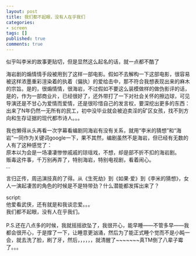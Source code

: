 ```yaml
---
layout: post
title: 我们都不起眼，没有人在乎我们
categories:
- screen
tags: []
published: true
comments: true
---
```

<p><p>似乎叫李米的故事更贴切，但是显然这么起名的话，就一点都不酷了</p>
<p>海岩剧的煽情情手段被用到了这样一部电影。假如不去解构一下这部电影，很容易被这样浓墨重彩渲染着的执着（偏执）的爱给击中，那不符合我想表现出来的麻木的宗旨。是的，很煽情情，很海岩，不过假如不要这么装模做样的做伪影评的话，是的，作为一部商业片，已经很好了，还外带打了一下对社会关怀的擦边球，可见导演还是不甘心为爱情而爱情，还是很珍惜自己的发言权，要深挖出更多的东西：出来了N年仍然一无所有的民工，初中没毕业就会被迫卖淫的矿区女孩，找不到方向和生存证据的现代都市诗人。。。</p>
<p>我也懒得从头再看一次字幕看编剧同海岩有没有关系，就用“李米的猜想”和“海岩”一同作为关键词google一下，果不其然，编剧虽然不是海岩，但已经有无数的人有了这种感觉了：<br />原本以为会是一场凄凄惨惨戚戚的琼瑶戏，不想，却是部不折不扣的海岩剧。<br />贩毒这件事，千万别再弄了，特别海岩，特别电视剧，看着闹心。<br /><em>...</em></p>
<p>言归正传，周迅演技真的了得。从《生死劫》到《如果·爱》到《李米的猜想》，女人一演起凄苦的角色的时候是不是特带劲？什么潜能都发挥出来了？</p>script:<br />他爱看武侠，还有就是和我谈恋爱。。。<br />我们都不起眼，没有人在乎我们。<br /><br />P.S.还在八点多的时候，我就摇摇欲坠了，我很开心，能早睡——不管多早——我都会很开心，于是撑了一下，让睡意更汹涌，然后为了能正式睡个觉而不是小盹一会，就去洗了脸，刷了牙，然后，，，，，，就清醒了~~~~~~~真TM倒了八辈子霉了。。。 </p>
